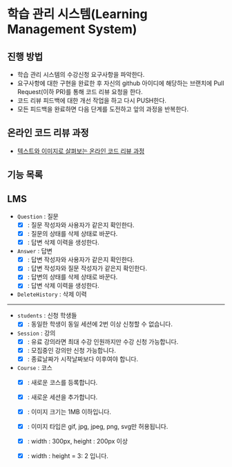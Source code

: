 # 학습 관리 시스템(Learning Management System)
## 진행 방법
* 학습 관리 시스템의 수강신청 요구사항을 파악한다.
* 요구사항에 대한 구현을 완료한 후 자신의 github 아이디에 해당하는 브랜치에 Pull Request(이하 PR)를 통해 코드 리뷰 요청을 한다.
* 코드 리뷰 피드백에 대한 개선 작업을 하고 다시 PUSH한다.
* 모든 피드백을 완료하면 다음 단계를 도전하고 앞의 과정을 반복한다.

## 온라인 코드 리뷰 과정
* [텍스트와 이미지로 살펴보는 온라인 코드 리뷰 과정](https://github.com/next-step/nextstep-docs/tree/master/codereview)


## 기능 목록
## LMS
* `Question` : 질문
    * [x] : 질문 작성자와 사용자가 같은지 확인한다.
    * [x] : 질문의 상태를 삭제 상태로 바꾼다.
    * [x] : 답변 삭제 이력을 생성한다.

* `Answer` : 답변
    * [x] : 답변 작성자와 사용자가 같은지 확인한다.
    * [x] : 답변 작성자와 질문 작성자가 같은지 확인한다.
    * [x] : 답변의 상태를 삭제 상태로 바꾼다.
    * [x] : 답변 삭제 이력을 생성한다.

* `DeleteHistory` : 삭제 이력

---
* `students` : 신청 학생들
  * [x] : 동일한 학생이 동일 세션에 2번 이상 신청할 수 없습니다.

* `Session` : 강의
  * [x] : 유료 강의라면 최대 수강 인원까지만 수강 신청 가능합니다.
  * [x] : 모집중인 강의만 신청 가능합니다.
  * [x] : 종료날짜가 시작날짜보다 이후여야 합니다.

* `Course` : 코스
  * [x] : 새로운 코스를 등록합니다.
  * [x] : 새로운 세션을 추가합니다.
  * [x] : 이미지 크기는 1MB 이하입니다.
  * [x] : 이미지 타입은 gif, jpg, jpeg, png, svg만 허용됩니다.
  * [x] : width : 300px, height : 200px 이상
  * [x] : width : height = 3: 2 입니다.


